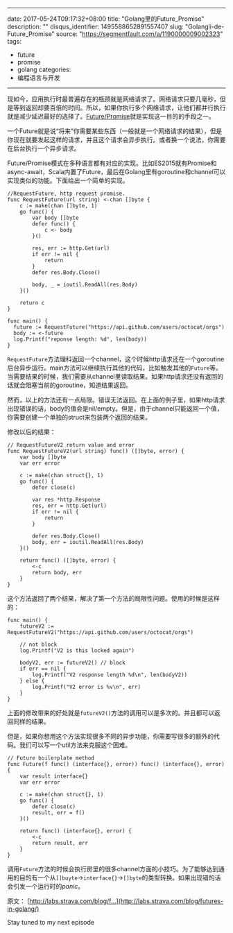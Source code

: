 
---
date: 2017-05-24T09:17:32+08:00
title: "Golang里的Future_Promise"
description: ""
disqus_identifier: 1495588652891557407
slug: "Golangli-de-Future_Promise"
source: "https://segmentfault.com/a/1190000009002323"
tags: 
- future 
- promise 
- golang 
categories:
- 编程语言与开发
---

现如今，应用执行时最普遍存在的瓶颈就是网络请求了。网络请求只要几毫秒，但是等到返回却要百倍的时间。所以，如果你执行多个网络请求，让他们都并行执行就是减少延迟最好的选择了。[Future/Promise](https://en.wikipedia.org/wiki/Futures_and_promises)就是实现这一目的的手段之一。

一个Future就是说“将来”你需要某些东西（一般就是一个网络请求的结果），但是你现在就要发起这样的请求，并且这个请求会异步执行。或者换一个说法，你需要在后台执行一个异步请求。

Future/Promise模式在多种语言都有对应的实现。比如ES2015就有Promise和async-await，Scala内置了Future，最后在Golang里有goroutine和channel可以实现类似的功能。下面给出一个简单的实现。

    //RequestFuture, http request promise.
    func RequestFuture(url string) <-chan []byte {
        c := make(chan []byte, 1)
        go func() {
            var body []byte
            defer func() {
                c <- body
            }()

            res, err := http.Get(url)
            if err != nil {
                return
            }
            defer res.Body.Close()

            body, _ = ioutil.ReadAll(res.Body)
        }()

        return c
    }

    func main() {
      future := RequestFuture("https://api.github.com/users/octocat/orgs")
      body := <-future
      log.Printf("reponse length: %d", len(body))
    }

`RequestFuture`方法理科返回一个channel，这个时候http请求还在一个goroutine后台异步运行。main方法可以继续执行其他的代码，比如触发其他的`Future`等。当需要结果的时候，我们需要从channel里读取结果。如果http请求还没有返回的话就会阻塞当前的goroutine，知道结果返回。

然而，以上的方法还有一点局限。错误无法返回。在上面的例子里，如果http请求出现错误的话，body的值会是nil/empty。但是，由于channel只能返回一个值，你需要创建一个单独的struct来包装两个返回的结果。

修改以后的结果：

    // RequestFutureV2 return value and error
    func RequestFutureV2(url string) func() ([]byte, error) {
        var body []byte
        var err error

        c := make(chan struct{}, 1)
        go func() {
            defer close(c)

            var res *http.Response
            res, err = http.Get(url)
            if err != nil {
                return
            }

            defer res.Body.Close()
            body, err = ioutil.ReadAll(res.Body)
        }()

        return func() ([]byte, error) {
            <-c
            return body, err
        }
    }

这个方法返回了两个结果，解决了第一个方法的局限性问题。使用的时候是这样的：

    func main() {
        futureV2 := RequestFutureV2("https://api.github.com/users/octocat/orgs")

        // not block
        log.Printf("V2 is this locked again")

        bodyV2, err := futureV2() // block
        if err == nil {
            log.Printf("V2 response length %d\n", len(bodyV2))
        } else {
            log.Printf("V2 error is %v\n", err)
        }
    }

上面的修改带来的好处就是`futureV2()`方法的调用可以是多次的。并且都可以返回同样的结果。

但是，如果你想用这个方法实现很多不同的异步功能，你需要写很多的额外的代码。我们可以写一个util方法来克服这个困难。

    // Future boilerplate method
    func Future(f func() (interface{}, error)) func() (interface{}, error) {
        var result interface{}
        var err error

        c := make(chan struct{}, 1)
        go func() {
            defer close(c)
            result, err = f()
        }()

        return func() (interface{}, error) {
            <-c
            return result, err
        }
    }

调用`Future`方法的时候会执行房里的很多channel方面的小技巧。为了能够达到通用的目的有一个从`[]buyte`-\>`interface{}`-\>`[]byte`的类型转换。如果出现错的话会引发一个运行时的*panic*。

原文：
[http://labs.strava.com/blog/f...](http://labs.strava.com/blog/futures-in-golang/)

Stay tuned to my next episode

